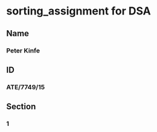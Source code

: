 # sorting_assignment for DSA
<h2>Name</h2> <h3>Peter Kinfe</h3>
<h2>ID</h2> <h3>ATE/7749/15</h3>
<h2>Section</h2> <h3>1</h3>
